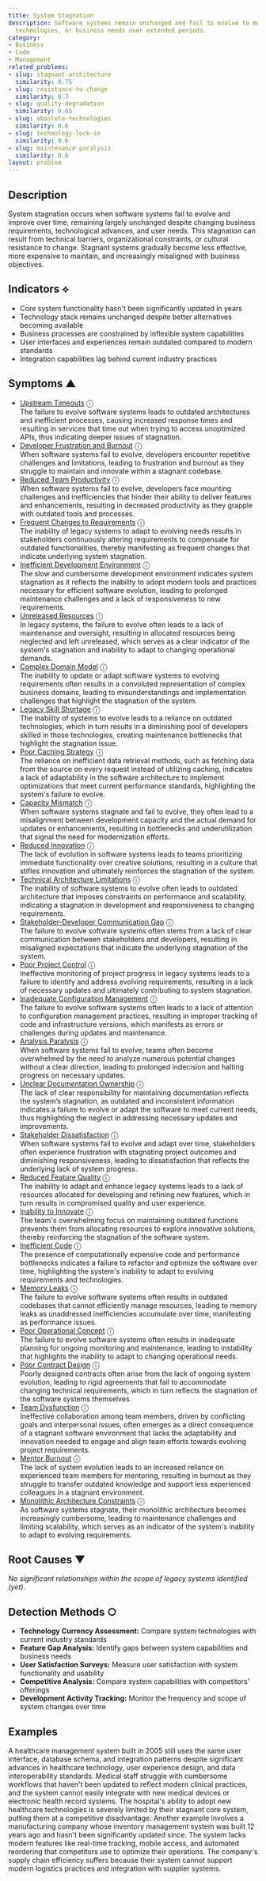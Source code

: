 ```yaml
---
title: System Stagnation
description: Software systems remain unchanged and fail to evolve to meet new requirements,
  technologies, or business needs over extended periods.
category:
- Business
- Code
- Management
related_problems:
- slug: stagnant-architecture
  similarity: 0.75
- slug: resistance-to-change
  similarity: 0.7
- slug: quality-degradation
  similarity: 0.65
- slug: obsolete-technologies
  similarity: 0.6
- slug: technology-lock-in
  similarity: 0.6
- slug: maintenance-paralysis
  similarity: 0.6
layout: problem
---
```


## Description

System stagnation occurs when software systems fail to evolve and improve over time, remaining largely unchanged despite changing business requirements, technological advances, and user needs. This stagnation can result from technical barriers, organizational constraints, or cultural resistance to change. Stagnant systems gradually become less effective, more expensive to maintain, and increasingly misaligned with business objectives.


## Indicators ⟡

- Core system functionality hasn't been significantly updated in years
- Technology stack remains unchanged despite better alternatives becoming available
- Business processes are constrained by inflexible system capabilities
- User interfaces and experiences remain outdated compared to modern standards
- Integration capabilities lag behind current industry practices


## Symptoms ▲

- [Upstream Timeouts](upstream-timeouts.md) <span class="info-tooltip" title="Confidence: 0.559, Strength: 0.772">ⓘ</span>
<br/>  The failure to evolve software systems leads to outdated architectures and inefficient processes, causing increased response times and resulting in services that time out when trying to access unoptimized APIs, thus indicating deeper issues of stagnation.
- [Developer Frustration and Burnout](developer-frustration-and-burnout.md) <span class="info-tooltip" title="Confidence: 0.516, Strength: 0.758">ⓘ</span>
<br/>  When software systems fail to evolve, developers encounter repetitive challenges and limitations, leading to frustration and burnout as they struggle to maintain and innovate within a stagnant codebase.
- [Reduced Team Productivity](reduced-team-productivity.md) <span class="info-tooltip" title="Confidence: 0.509, Strength: 0.871">ⓘ</span>
<br/>  When software systems fail to evolve, developers face mounting challenges and inefficiencies that hinder their ability to deliver features and enhancements, resulting in decreased productivity as they grapple with outdated tools and processes.
- [Frequent Changes to Requirements](frequent-changes-to-requirements.md) <span class="info-tooltip" title="Confidence: 0.504, Strength: 0.740">ⓘ</span>
<br/>  The inability of legacy systems to adapt to evolving needs results in stakeholders continuously altering requirements to compensate for outdated functionalities, thereby manifesting as frequent changes that indicate underlying system stagnation.
- [Inefficient Development Environment](inefficient-development-environment.md) <span class="info-tooltip" title="Confidence: 0.466, Strength: 0.796">ⓘ</span>
<br/>  The slow and cumbersome development environment indicates system stagnation as it reflects the inability to adopt modern tools and practices necessary for efficient software evolution, leading to prolonged maintenance challenges and a lack of responsiveness to new requirements.
- [Unreleased Resources](unreleased-resources.md) <span class="info-tooltip" title="Confidence: 0.457, Strength: 0.750">ⓘ</span>
<br/>  In legacy systems, the failure to evolve often leads to a lack of maintenance and oversight, resulting in allocated resources being neglected and left unreleased, which serves as a clear indicator of the system's stagnation and inability to adapt to changing operational demands.
- [Complex Domain Model](complex-domain-model.md) <span class="info-tooltip" title="Confidence: 0.450, Strength: 0.672">ⓘ</span>
<br/>  The inability to update or adapt software systems to evolving requirements often results in a convoluted representation of complex business domains, leading to misunderstandings and implementation challenges that highlight the stagnation of the system.
- [Legacy Skill Shortage](legacy-skill-shortage.md) <span class="info-tooltip" title="Confidence: 0.449, Strength: 0.762">ⓘ</span>
<br/>  The inability of systems to evolve leads to a reliance on outdated technologies, which in turn results in a diminishing pool of developers skilled in those technologies, creating maintenance bottlenecks that highlight the stagnation issue.
- [Poor Caching Strategy](poor-caching-strategy.md) <span class="info-tooltip" title="Confidence: 0.400, Strength: 0.738">ⓘ</span>
<br/>  The reliance on inefficient data retrieval methods, such as fetching data from the source on every request instead of utilizing caching, indicates a lack of adaptability in the software architecture to implement optimizations that meet current performance standards, highlighting the system's failure to evolve.
- [Capacity Mismatch](capacity-mismatch.md) <span class="info-tooltip" title="Confidence: 0.398, Strength: 0.802">ⓘ</span>
<br/>  When software systems stagnate and fail to evolve, they often lead to a misalignment between development capacity and the actual demand for updates or enhancements, resulting in bottlenecks and underutilization that signal the need for modernization efforts.
- [Reduced Innovation](reduced-innovation.md) <span class="info-tooltip" title="Confidence: 0.397, Strength: 0.730">ⓘ</span>
<br/>  The lack of evolution in software systems leads to teams prioritizing immediate functionality over creative solutions, resulting in a culture that stifles innovation and ultimately reinforces the stagnation of the system.
- [Technical Architecture Limitations](technical-architecture-limitations.md) <span class="info-tooltip" title="Confidence: 0.375, Strength: 0.787">ⓘ</span>
<br/>  The inability of software systems to evolve often leads to outdated architecture that imposes constraints on performance and scalability, indicating a stagnation in development and responsiveness to changing requirements.
- [Stakeholder-Developer Communication Gap](stakeholder-developer-communication-gap.md) <span class="info-tooltip" title="Confidence: 0.370, Strength: 0.755">ⓘ</span>
<br/>  The failure to evolve software systems often stems from a lack of clear communication between stakeholders and developers, resulting in misaligned expectations that indicate the underlying stagnation of the system.
- [Poor Project Control](poor-project-control.md) <span class="info-tooltip" title="Confidence: 0.366, Strength: 0.797">ⓘ</span>
<br/>  Ineffective monitoring of project progress in legacy systems leads to a failure to identify and address evolving requirements, resulting in a lack of necessary updates and ultimately contributing to system stagnation.
- [Inadequate Configuration Management](inadequate-configuration-management.md) <span class="info-tooltip" title="Confidence: 0.365, Strength: 0.775">ⓘ</span>
<br/>  The failure to evolve software systems often leads to a lack of attention to configuration management practices, resulting in improper tracking of code and infrastructure versions, which manifests as errors or challenges during updates and maintenance.
- [Analysis Paralysis](analysis-paralysis.md) <span class="info-tooltip" title="Confidence: 0.364, Strength: 0.758">ⓘ</span>
<br/>  When software systems fail to evolve, teams often become overwhelmed by the need to analyze numerous potential changes without a clear direction, leading to prolonged indecision and halting progress on necessary updates.
- [Unclear Documentation Ownership](unclear-documentation-ownership.md) <span class="info-tooltip" title="Confidence: 0.362, Strength: 0.769">ⓘ</span>
<br/>  The lack of clear responsibility for maintaining documentation reflects the system’s stagnation, as outdated and inconsistent information indicates a failure to evolve or adapt the software to meet current needs, thus highlighting the neglect in addressing necessary updates and improvements.
- [Stakeholder Dissatisfaction](stakeholder-dissatisfaction.md) <span class="info-tooltip" title="Confidence: 0.348, Strength: 0.790">ⓘ</span>
<br/>  When software systems fail to evolve and adapt over time, stakeholders often experience frustration with stagnating project outcomes and diminishing responsiveness, leading to dissatisfaction that reflects the underlying lack of system progress.
- [Reduced Feature Quality](reduced-feature-quality.md) <span class="info-tooltip" title="Confidence: 0.343, Strength: 0.823">ⓘ</span>
<br/>  The inability to adapt and enhance legacy systems leads to a lack of resources allocated for developing and refining new features, which in turn results in compromised quality and user experience.
- [Inability to Innovate](inability-to-innovate.md) <span class="info-tooltip" title="Confidence: 0.340, Strength: 0.786">ⓘ</span>
<br/>  The team's overwhelming focus on maintaining outdated functions prevents them from allocating resources to explore innovative solutions, thereby reinforcing the stagnation of the software system.
- [Inefficient Code](inefficient-code.md) <span class="info-tooltip" title="Confidence: 0.338, Strength: 0.772">ⓘ</span>
<br/>  The presence of computationally expensive code and performance bottlenecks indicates a failure to refactor and optimize the software over time, highlighting the system's inability to adapt to evolving requirements and technologies.
- [Memory Leaks](memory-leaks.md) <span class="info-tooltip" title="Confidence: 0.334, Strength: 0.783">ⓘ</span>
<br/>  The failure to evolve software systems often results in outdated codebases that cannot efficiently manage resources, leading to memory leaks as unaddressed inefficiencies accumulate over time, manifesting as performance issues.
- [Poor Operational Concept](poor-operational-concept.md) <span class="info-tooltip" title="Confidence: 0.330, Strength: 0.806">ⓘ</span>
<br/>  The failure to evolve software systems often results in inadequate planning for ongoing monitoring and maintenance, leading to instability that highlights the inability to adapt to changing operational needs.
- [Poor Contract Design](poor-contract-design.md) <span class="info-tooltip" title="Confidence: 0.329, Strength: 0.838">ⓘ</span>
<br/>  Poorly designed contracts often arise from the lack of ongoing system evolution, leading to rigid agreements that fail to accommodate changing technical requirements, which in turn reflects the stagnation of the software systems themselves.
- [Team Dysfunction](team-dysfunction.md) <span class="info-tooltip" title="Confidence: 0.327, Strength: 0.765">ⓘ</span>
<br/>  Ineffective collaboration among team members, driven by conflicting goals and interpersonal issues, often emerges as a direct consequence of a stagnant software environment that lacks the adaptability and innovation needed to engage and align team efforts towards evolving project requirements.
- [Mentor Burnout](mentor-burnout.md) <span class="info-tooltip" title="Confidence: 0.316, Strength: 0.792">ⓘ</span>
<br/>  The lack of system evolution leads to an increased reliance on experienced team members for mentoring, resulting in burnout as they struggle to transfer outdated knowledge and support less experienced colleagues in a stagnant environment.
- [Monolithic Architecture Constraints](monolithic-architecture-constraints.md) <span class="info-tooltip" title="Confidence: 0.302, Strength: 0.688">ⓘ</span>
<br/>  As software systems stagnate, their monolithic architecture becomes increasingly cumbersome, leading to maintenance challenges and limiting scalability, which serves as an indicator of the system's inability to adapt to evolving requirements.

## Root Causes ▼

*No significant relationships within the scope of legacy systems identified (yet).*

## Detection Methods ○

- **Technology Currency Assessment:** Compare system technologies with current industry standards
- **Feature Gap Analysis:** Identify gaps between system capabilities and business needs
- **User Satisfaction Surveys:** Measure user satisfaction with system functionality and usability
- **Competitive Analysis:** Compare system capabilities with competitors' offerings
- **Development Activity Tracking:** Monitor the frequency and scope of system changes over time


## Examples

A healthcare management system built in 2005 still uses the same user interface, database schema, and integration patterns despite significant advances in healthcare technology, user experience design, and data interoperability standards. Medical staff struggle with cumbersome workflows that haven't been updated to reflect modern clinical practices, and the system cannot easily integrate with new medical devices or electronic health record systems. The hospital's ability to adopt new healthcare technologies is severely limited by their stagnant core system, putting them at a competitive disadvantage. Another example involves a manufacturing company whose inventory management system was built 12 years ago and hasn't been significantly updated since. The system lacks modern features like real-time tracking, mobile access, and automated reordering that competitors use to optimize their operations. The company's supply chain efficiency suffers because their system cannot support modern logistics practices and integration with supplier systems.
